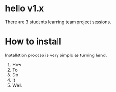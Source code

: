 # hello v1.x
There are 3 students learning team project sessions.

# How to install
Installation process is very simple as turning hand.

1. How
2. To
3. Do
4. It
5. Well.